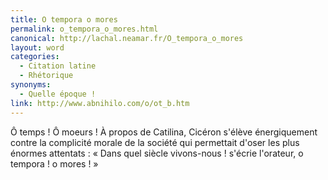 ```yaml
---
title: O tempora o mores
permalink: o_tempora_o_mores.html
canonical: http://lachal.neamar.fr/O_tempora_o_mores
layout: word
categories:
  - Citation latine
  - Rhétorique
synonyms:
  - Quelle époque !
link: http://www.abnihilo.com/o/ot_b.htm
---
```


Ô temps ! Ô moeurs !
À propos de Catilina, Cicéron s'élève énergiquement contre la complicité morale de la société qui permettait d'oser les plus énormes attentats : « Dans quel siècle vivons-nous ! s'écrie l'orateur, o tempora ! o mores ! »

